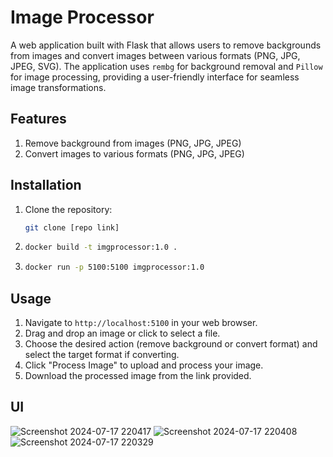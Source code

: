# Image Processor

A web application built with Flask that allows users to remove backgrounds from images and convert images between various formats (PNG, JPG, JPEG, SVG). The application uses `rembg` for background removal and `Pillow` for image processing, providing a user-friendly interface for seamless image transformations.

## Features
1. Remove background from images (PNG, JPG, JPEG)
2. Convert images to various formats (PNG, JPG, JPEG)

## Installation
1. Clone the repository:
    ```bash
    git clone [repo link]
    ```
2.  ```bash
    docker build -t imgprocessor:1.0 .
    ```
3.  ```bash
    docker run -p 5100:5100 imgprocessor:1.0
    ```

## Usage
1. Navigate to `http://localhost:5100` in your web browser.
2. Drag and drop an image or click to select a file.
3. Choose the desired action (remove background or convert format) and select the target format if converting.
4. Click "Process Image" to upload and process your image.
5. Download the processed image from the link provided.

## UI
![Screenshot 2024-07-17 220417](https://github.com/user-attachments/assets/34e9cafb-db9b-4a92-a5c3-8424dd31c412)
![Screenshot 2024-07-17 220408](https://github.com/user-attachments/assets/7911aa96-0267-4eac-8487-e130e911ba3d)
![Screenshot 2024-07-17 220329](https://github.com/user-attachments/assets/091deffa-0947-48fc-9296-ded37f8a6047)
